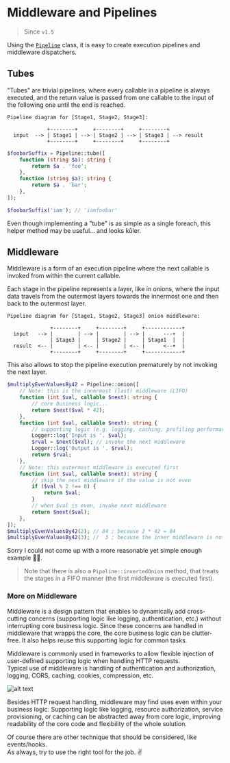 # Middleware and Pipelines

> Since `v1.5`

Using the [`Pipeline`](/Pipeline.php) class,
it is easy to create execution pipelines and middleware dispatchers.


## Tubes

"Tubes" are trivial pipelines, where every callable in a pipeline is always executed,
and the return value is passed from one callable to the input of the following one
until the end is reached.

```
Pipeline diagram for [Stage1, Stage2, Stage3]:

             +--------+     +--------+     +--------+
  input  --> | Stage1 | --> | Stage2 | --> | Stage3 | --> result
             +--------+     +--------+     +--------+
```

```php
$foobarSuffix = Pipeline::tube([
    function (string $a): string {
        return $a . 'foo';
    },
    function (string $a): string {
        return $a . 'bar';
    },
]);

$foobarSuffix('iam'); // 'iamfoobar'
```

Even though implementing a "tube" is as simple as a single foreach,
this helper method may be useful... and looks kůler.


## Middleware

Middleware is a form of an execution pipeline where
the next callable is invoked from within the current callable.

Each stage in the pipeline represents a layer, like in onions,
where the input data travels from the outermost layers towards the innermost one
and then back to the outermost layer.

```
Pipeline diagram for [Stage1, Stage2, Stage3] onion middleware:

              +--------+     +--------+     +------------+
  input   --> |        | --> |        | --> |      ---+  |
              | Stage3 |     | Stage2 |     | Stage1  |  |
  result  <-- |        | <-- |        | <-- |      <--+  |
              +--------+     +--------+     +------------+
```

This also allows to stop the pipeline execution prematurely
by not invoking the next layer.
```php
$multiplyEvenValuesBy42 = Pipeline::onion([
    // Note: this is the innermost (last) middleware (LIFO)
    function (int $val, callable $next): string {
        // core business logic...
        return $next($val * 42);
    },
    function (int $val, callable $next): string {
        // supporting logic (e.g. logging, caching, profiling performance, etc.)
        Logger::log('Input is '. $val);
        $rval = $next($val); // invoke the next middleware
        Logger::log('Output is '. $rval);
        return $rval;
    },
    // Note: this outermost middleware is executed first
    function (int $val, callable $next): string {
        // skip the next middleware if the value is not even
        if ($val % 2 !== 0) {
            return $val;
        }
        // when $val is even, invoke next middleware
        return $next($val);
    },
]);
$multiplyEvenValuesBy42(2); // 84 ; because 2 * 42 = 84
$multiplyEvenValuesBy42(3); //  3 ; because the inner middleware is not invoked
```

Sorry I could not come up with a more reasonable yet simple enough example 🤷‍♂️.

> Note that there is also a `Pipeline::invertedOnion` method,
> that treats the stages in a FIFO manner (the first middleware is executed first).


### More on Middleware

Middleware is a design pattern that enables to dynamically add cross-cutting concerns
(supporting logic like logging, authentication, etc.)
without interrupting core business logic.
Since these concerns are handled in middleware that wrapps the core,
the core business logic can be clutter-free.
It also helps reuse this supporting logic for common tasks.

Middleware is commonly used in frameworks to allow
flexible injection of user-defined supporting logic when handling HTTP requests.\
Typical use of middleware is handling of authentication and authorization,
logging, CORS, caching, cookies, compression, etc.

![alt text](https://dab1nmslvvntp.cloudfront.net/wp-content/uploads/2013/02/middleware.jpg "Logo Title Text 1")

Besides HTTP request handling, middleware may find uses even within your business logic.
Supporting logic like logging, resource authorization, service provisioning, or caching
can be abstracted away from core logic,
improving readability of the core code and flexibility of the whole solution.

Of course there are other technique that should be considered, like events/hooks.\
As always, try to use the right tool for the job. ✌
